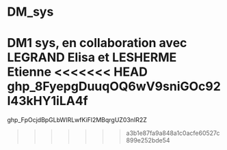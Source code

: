 # DM_sys
DM1 sys, en collaboration avec LEGRAND Elisa et LESHERME Etienne
<<<<<<< HEAD
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
=======
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
>>>>>>> a3b1e87fa9a848a1c0acfe60527c899e252bde54
